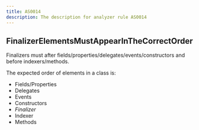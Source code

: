 ```yaml
---
title: AS0014
description: The description for analyzer rule AS0014
---
```

## FinalizerElementsMustAppearInTheCorrectOrder

Finalizers must after fields/properties/delegates/events/constructors and before indexers/methods.

The expected order of elements in a class is:
- Fields/Properties
- Delegates
- Events
- Constructors
- *Finalizer*
- Indexer
- Methods
